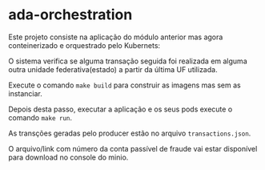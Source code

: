 # ada-orchestration

Este projeto consiste na aplicação do módulo anterior mas agora conteinerizado e orquestrado pelo Kubernets:

O sistema verifica se alguma transação seguida foi realizada em alguma outra unidade federativa(estado) a partir da última UF utilizada.

Execute o comando `make build` para construir as imagens mas sem as instanciar.

Depois desta passo, executar a aplicação e os seus pods execute o comando `make run`.

As transções geradas pelo producer estão no arquivo `transactions.json`.

O arquivo/link com número da conta passível de fraude vai estar disponível para download no console do minio.